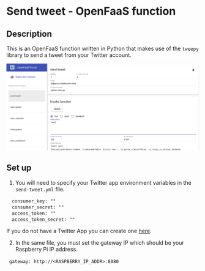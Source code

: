 # Send tweet - OpenFaaS function

## Description

This is an OpenFaaS function written in Python that makes use of the `tweepy` library to send a tweet from your Twitter account. 

![OpenFaaS Send Tweet function](docs/images/OpenFaaS-Send-Tweet.PNG)

## Set up

1. You will need to specify your Twitter app environment variables in the `send-tweet.yml` file.

```environment:
  consumer_key: ""
  consumer_secret: ""
  access_token: ""
  access_token_secret: ""
  ```
  
If you do not have a Twitter App you can create one [here](https://apps.twitter.com).

2. In the same file, you must set the gateway IP which should be your Raspberry Pi IP address.

` gateway: http://<RASPBERRY_IP_ADDR>:8080`
